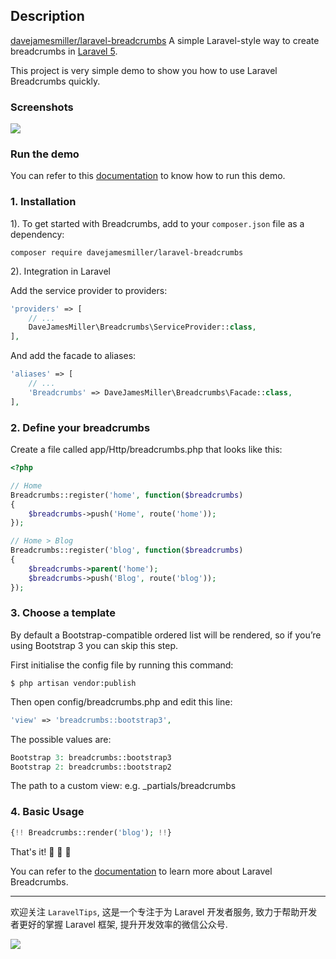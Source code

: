 ## Description
[davejamesmiller/laravel-breadcrumbs](https://github.com/davejamesmiller/laravel-breadcrumbs) A simple Laravel-style way to create breadcrumbs in [Laravel 5](http://laravel.com/).

This project is very simple demo to show you how to use Laravel Breadcrumbs quickly.

### Screenshots

![](http://ww2.sinaimg.cn/large/a83e453cjw1f27pjuv9nbj21kw0r2jus.jpg)

### Run the demo

You can refer to this [documentation](https://github.com/Aufree/laravel-packages-top100/blob/master/how-to-run-a-laravel-project.md) to know how to run this demo.

### 1. Installation

1). To get started with Breadcrumbs, add to your `composer.json` file as a dependency:

```shell
composer require davejamesmiller/laravel-breadcrumbs
```

2). Integration in Laravel

Add the service provider to providers:

```php
'providers' => [
    // ...
    DaveJamesMiller\Breadcrumbs\ServiceProvider::class,
],
```

And add the facade to aliases:

```php
'aliases' => [
    // ...
    'Breadcrumbs' => DaveJamesMiller\Breadcrumbs\Facade::class,
],
```

### 2. Define your breadcrumbs
Create a file called app/Http/breadcrumbs.php that looks like this:

```php
<?php

// Home
Breadcrumbs::register('home', function($breadcrumbs)
{
    $breadcrumbs->push('Home', route('home'));
});

// Home > Blog
Breadcrumbs::register('blog', function($breadcrumbs)
{
    $breadcrumbs->parent('home');
    $breadcrumbs->push('Blog', route('blog'));
});
```

### 3. Choose a template
By default a Bootstrap-compatible ordered list will be rendered, so if you’re using Bootstrap 3 you can skip this step.

First initialise the config file by running this command:

```shell
$ php artisan vendor:publish
```

Then open config/breadcrumbs.php and edit this line:

```php
'view' => 'breadcrumbs::bootstrap3',
```

The possible values are:

```php
Bootstrap 3: breadcrumbs::bootstrap3
Bootstrap 2: breadcrumbs::bootstrap2
```

The path to a custom view: e.g. _partials/breadcrumbs

### 4. Basic Usage

```php
{!! Breadcrumbs::render('blog'); !!}
```

That's it! :beers: :beers: :beers:

You can refer to the [documentation](http://laravel-breadcrumbs.davejamesmiller.com/en/latest/start.html) to learn more about Laravel Breadcrumbs.

---

欢迎关注 `LaravelTips`, 这是一个专注于为 Laravel 开发者服务, 致力于帮助开发者更好的掌握 Laravel 框架, 提升开发效率的微信公众号.

![](http://ww4.sinaimg.cn/large/76dc7f1bjw1f23moqj4qzj20by0bywfa.jpg)
